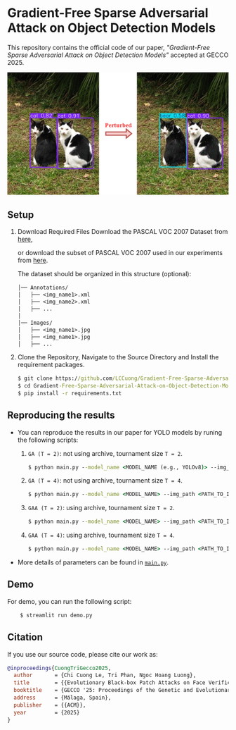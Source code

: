 # Gradient-Free Sparse Adversarial Attack on Object Detection Models
This repository contains the official code of our paper, *"Gradient-Free Sparse Adversarial Attack on Object Detection Models"* accepted at GECCO 2025.

![overview](imgs/overview.png)

## Setup
1. Download Required Files
    Download the PASCAL VOC 2007 Dataset from [here](https://www.kaggle.com/datasets/zaraks/pascal-voc-2007/data),

    or download the subset of PASCAL VOC 2007 used in our experiments from [here](https://www.kaggle.com/datasets/cuonglch/pascalvoc-testset-ver1/data).

    The dataset should be organized in this structure (optional):    
    ```LFW dataset/  
    │── Annotations/  
    │   ├── <img_name1>.xml  
    │   ├── <img_name2>.xml  
    │   ├── ...  
    │  
    │── Images/  
    │   ├── <img_name1>.jpg  
    │   ├── <img_name1>.jpg  
    │   ├── ...  

2. Clone the Repository, Navigate to the Source Directory and Install the requirement packages.

    ```cmd
    $ git clone https://github.com/LCCuong/Gradient-Free-Sparse-Adversarial-Attack-on-Object-Detection-Models
    $ cd Gradient-Free-Sparse-Adversarial-Attack-on-Object-Detection-Models
    $ pip install -r requirements.txt
    ``` 

## Reproducing the results
- You can reproduce the results in our paper for YOLO models by runing the following scripts:

    1. `GA (T = 2)`: not using archive, tournament size `T = 2`.
        ```cmd
        $ python main.py --model_name <MODEL_NAME (e.g., YOLOv8)> --img_path <PATH_TO_Images> --tournament_size 2 --elite_prob 0.0
        ```
    2. `GA (T = 4)`: not using archive, tournament size `T = 4`.
        ```cmd
        $ python main.py --model_name <MODEL_NAME> --img_path <PATH_TO_Images> --tournament_size 4 --elite_prob 0.0
        ```

    3. `GAA (T = 2)`: using archive, tournament size `T = 2`.
        ```cmd
        $ python main.py --model_name <MODEL_NAME> --img_path <PATH_TO_Images> --tournament_size 2
        ```
    4. `GAA (T = 4)`: using archive, tournament size `T = 4`.
        ```cmd
        $ python main.py --model_name <MODEL_NAME> --img_path <PATH_TO_Images> --tournament_size 4
        ```

- More details of parameters can be found in [`main.py`](https://github.com/LCCuong/Gradient-Free-Sparse-Adversarial-Attack-on-Object-Detection-Models/blob/master/main.py#L25).


<!-- # Visualization -->
<!-- Source code for results visualization can be found here [script/] -->
## Demo
For demo, you can run the following script:
```cmd
    $ streamlit run demo.py
```


## Citation

If you use our source code, please cite our work as:

```bibtex
@inproceedings{CuongTriGecco2025,
  author       = {Chi Cuong Le, Tri Phan, Ngoc Hoang Luong},
  title        = {{Evolutionary Black-box Patch Attacks on Face Verification}},
  booktitle    = {GECCO '25: Proceedings of the Genetic and Evolutionary Computation Conference},
  address      = {Málaga, Spain},
  publisher    = {{ACM}},
  year         = {2025}
}
```